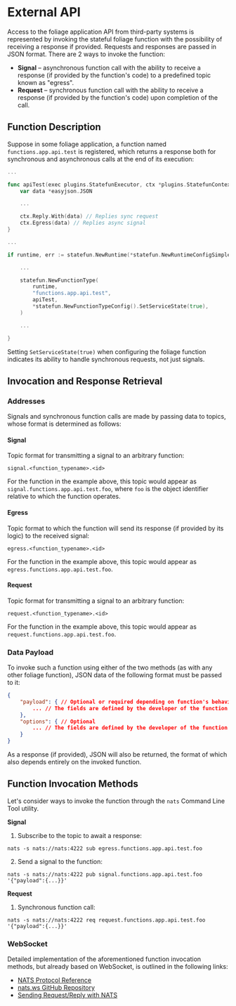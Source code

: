 # External API

Access to the foliage application API from third-party systems is represented by invoking the stateful foliage function with the possibility of receiving a response if provided. Requests and responses are passed in JSON format. There are 2 ways to invoke the function:
- **Signal** – asynchronous function call with the ability to receive a response (if provided by the function's code) to a predefined topic known as "egress".
- **Request** – synchronous function call with the ability to receive a response (if provided by the function's code) upon completion of the call.

## Function Description

Suppose in some foliage application, a function named `functions.app.api.test` is registered, which returns a response both for synchronous and asynchronous calls at the end of its execution:

```go
...

func apiTest(exec plugins.StatefunExecutor, ctx *plugins.StatefunContextProcessor) {
    var data *easyjson.JSON

    ...

    ctx.Reply.With(data) // Replies sync request
    ctx.Egress(data) // Replies async signal
}

...

if runtime, err := statefun.NewRuntime(*statefun.NewRuntimeConfigSimple(NatsURL, "test")); err == nil {

    ...

    statefun.NewFunctionType(
        runtime,
        "functions.app.api.test",
        apiTest,
        *statefun.NewFunctionTypeConfig().SetServiceState(true),
    )

    ...

}
```

Setting `SetServiceState(true)` when configuring the foliage function indicates its ability to handle synchronous requests, not just signals.

## Invocation and Response Retrieval

### Addresses
Signals and synchronous function calls are made by passing data to topics, whose format is determined as follows:

#### Signal
Topic format for transmitting a signal to an arbitrary function:  
```
signal.<function_typename>.<id>
```
For the function in the example above, this topic would appear as ```signal.functions.app.api.test.foo```, where `foo` is the object identifier relative to which the function operates.

#### Egress
Topic format to which the function will send its response (if provided by its logic) to the received signal:
```
egress.<function_typename>.<id>
```
For the function in the example above, this topic would appear as `egress.functions.app.api.test.foo`.

#### Request
Topic format for transmitting a signal to an arbitrary function:
```
request.<function_typename>.<id>
```
For the function in the example above, this topic would appear as `request.functions.app.api.test.foo`.

### Data Payload
To invoke such a function using either of the two methods (as with any other foliage function), JSON data of the following format must be passed to it:
```json
{
    "payload": { // Optional or required depending on function's behavior
        ... // The fields are defined by the developer of the function
    },
    "options": { // Optional
        ... // The fields are defined by the developer of the function
    }
}
```

As a response (if provided), JSON will also be returned, the format of which also depends entirely on the invoked function.

## Function Invocation Methods
Let's consider ways to invoke the function through the `nats` Command Line Tool utility.

**Signal**
1. Subscribe to the topic to await a response:
```shell
nats -s nats://nats:4222 sub egress.functions.app.api.test.foo
```
2. Send a signal to the function:
```shell
nats -s nats://nats:4222 pub signal.functions.app.api.test.foo '{"payload":{...}}'
```

**Request**
1. Synchronous function call:
```shell
nats -s nats://nats:4222 req request.functions.app.api.test.foo '{"payload":{...}}'
```

### WebSocket
Detailed implementation of the aforementioned function invocation methods, but already based on WebSocket, is outlined in the following links:
- [NATS Protocol Reference](https://docs.nats.io/reference/reference-protocols/nats-protocol)
- [nats.ws GitHub Repository](https://github.com/nats-io/nats.ws)
- [Sending Request/Reply with NATS](https://docs.nats.io/using-nats/developer/sending/request_reply)